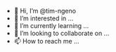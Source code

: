 - 👋 Hi, I’m @tim-ngeno
- 👀 I’m interested in ...
- 🌱 I’m currently learning ...
- 💞️ I’m looking to collaborate on ...
- 📫 How to reach me ...

<!---
tim-ngeno/tim-ngeno is a ✨ special ✨ repository because its `README.md` (this file) appears on your GitHub profile.
You can click the Preview link to take a look at your changes.
--->
